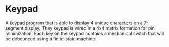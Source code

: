 # Keypad
A keypad program that is able to display 4 unique characters on a 7-segment display. They keypad is wired in a 4x4 matrix formation for pin minimization. Each key on the keypad contains a mechanical switch that will be debounced using a finite-state machine.
